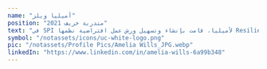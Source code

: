 ```yaml
---
name: "أميليا ويلز"
position: "متدربة خريف 2021"
text: "في SPI لأميليا، قامت بإنشاء وتسهيل ورش عمل افتراضية نظمها Resilient Communities بالإضافة إلى تلك التي قام بها المتدربون الآخرون. كما كتبت مقالات حول الورش العمل التي قامت بتسهيلها وتجاربها معها."
symbol: "/notassets/icons/uc-white-logo.png"
pic: "/notassets/Profile Pics/Amelia Wills_JPG.webp"
linkedIn: "https://www.linkedin.com/in/amelia-wills-6a99b348"
---
```


